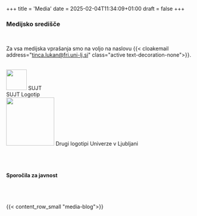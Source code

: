 +++
title = 'Media'
date = 2025-02-04T11:34:09+01:00
draft = false
+++

### Medijsko **središče**

<br>

Za vsa medijska vprašanja smo na voljo na naslovu {{< cloakemail address="tinca.lukan@fri.uni-lj.si" class="active text-decoration-none">}}.

<br>

<div class="row row-cols-1 row-cols-lg-2 g-5 mx-0 px-0">
<div class="col">
<div class="border rounded d-flex flex-column py-4 px-5">
<div>
<img src="/img/logos/MLLT-logo.png" style="width: 55px;" class="my-2">
<span class="body-big bold ms-3">SUJT</span>
</div>
<span class="body-big bold mt-3">SUJT Logotip</span>
</div>
</div>
<div class="col">
<div class="border rounded d-flex flex-column py-4 px-5">
<img src="/img/logos/fri_logo_trans.png" style="width: 129px;" class="my-2">
<span class="body-big bold mt-3">Drugi logotipi Univerze v Ljubljani</span>
</div>

</div>
</div>

<br><br>

#### **Sporočila za javnost**

<br><br>

{{< content_row_small "media-blog">}}

